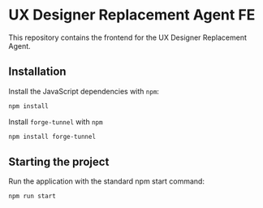 # UX Designer Replacement Agent FE

This repository contains the frontend for the UX Designer Replacement Agent.

## Installation

Install the JavaScript dependencies with `npm`:

```bash
npm install
```

Install `forge-tunnel` with `npm`

```bash
npm install forge-tunnel
```

## Starting the project

Run the application with the standard npm start command:

```bash
npm run start
```
